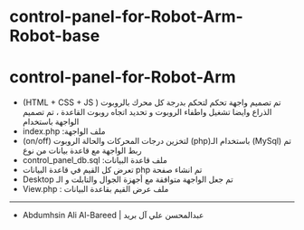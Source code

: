 # control-panel-for-Robot-Arm-Robot-base

# control-panel-for-Robot-Arm


-  (HTML + CSS + JS ) تم تصميم واجهة تحكم لتحكم بدرجة كل محرك بالروبوت الذراع وايضا تشغيل واطفاء الروبوت و تحديد اتجاه روبوت القاعدة ، تم تصميم الواجهة باستخدام 
-  index.php :ملف الواجهة 
-  (on/off) لتخزين درجات المحركات والحالة الروبوت  (php)باستخدام الـ (MySql) تم ربط الواجهة مع قاعدة بيانات من نوع 
-  control_panel_db.sql :ملف قاعدة البيانات 
-  تعرض كل القيم في قاعدة البيانات  php تم انشاء صفحة 
- Desktop تم جعل الواجهة متوافقة مع أجهزة الجوال والتابلت و الـ 
-  View.php : ملف عرض القيم بقاعدة البيانات 
--------------------------------------------------------
-  Abdumhsin Ali Al-Bareed | عبدالمحسن علي آل بريد
